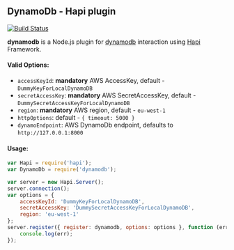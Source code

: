 ## DynamoDb - Hapi plugin

[![Build Status][travis-badge]][travis-url]

**dynamodb** is a Node.js plugin for [dynamodb](https://aws.amazon.com/dynamodb) interaction using [Hapi](https://github.com/hapijs/hapi) Framework.

#### Valid Options:
* `accessKeyId`: **mandatory** AWS AccessKey, default - `DummyKeyForLocalDynamoDB`
* `secretAccessKey`: **mandatory** AWS SecretAccessKey, default - `DummySecretAccessKeyForLocalDynamoDB`
* `region`: **mandatory** AWS region, default - `eu-west-1`
* `httpOptions`: default - `{ timeout: 5000 }`
* `dynamoEndpoint`: AWS DynamoDb endpoint, defaults to `http://127.0.0.1:8000`

#### Usage:
```javascript
var Hapi = require('hapi');
var DynamoDb = require('dynamodb');

var server = new Hapi.Server();
server.connection();
var options = {
    accessKeyId: 'DummyKeyForLocalDynamoDB',
    secretAccessKey: 'DummySecretAccessKeyForLocalDynamoDB',
    region: 'eu-west-1'
};
server.register({ register: dynamodb, options: options }, function (err) {
    console.log(err);
});
```

[travis-badge]: https://api.travis-ci.org/WadiInternet/hapi-dynamodb.svg
[travis-url]: https://travis-ci.org/WadiInternet/hapi-dynamodb